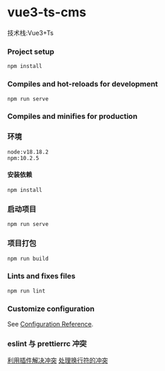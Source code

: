 # vue3-ts-cms

技术栈:Vue3+Ts

### Project setup

```
npm install
```

### Compiles and hot-reloads for development

```
npm run serve
```

### Compiles and minifies for production

### 环境

```
node:v18.18.2
npm:10.2.5
```

#### 安装依赖

```
npm install
```

### 启动项目

```
npm run serve
```

### 项目打包

```
npm run build
```

### Lints and fixes files

```
npm run lint
```

### Customize configuration

See [Configuration Reference](https://cli.vuejs.org/config/).

### eslint 与 prettierrc 冲突

[利用插件解决冲突](https://juejin.cn/post/7012160233061482532)
[处理换行符的冲突](https://blog.csdn.net/weixin_59250190/article/details/129251895)
